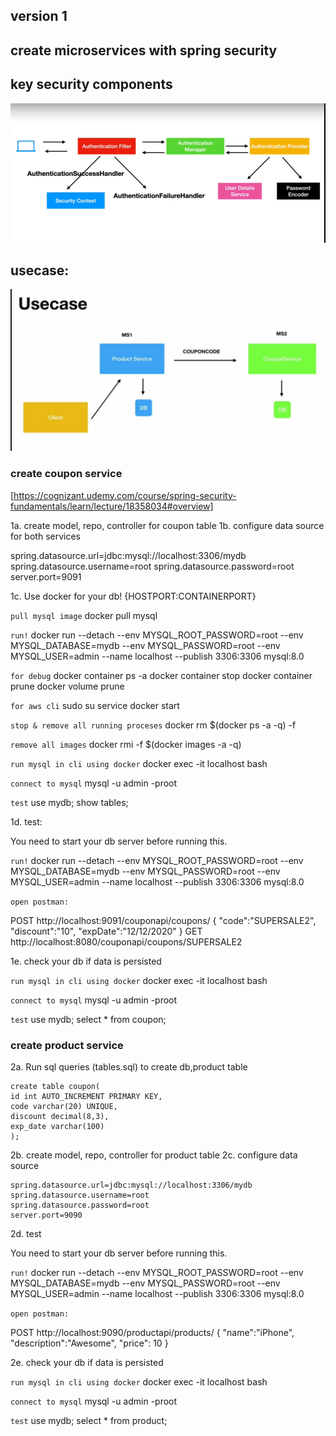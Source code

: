 ## version 1

## create microservices with spring security

## key security components

[![Image](key-security-components.PNG "Deploying Spring Boot Apps to AWS using Elastic Beanstalk")](https://cognizant.udemy.com/course/spring-security-fundamentals/learn/lecture/22681997#overview)

## usecase: 

[![Image](spring-security-usecase.JPG "Deploying Spring Boot Apps to AWS using Elastic Beanstalk")](https://cognizant.udemy.com/course/spring-security-fundamentals/learn/lecture/18358026#overview)

### create coupon service
[https://cognizant.udemy.com/course/spring-security-fundamentals/learn/lecture/18358034#overview]

1a. create model, repo, controller for coupon table
1b. configure data source for both services

  spring.datasource.url=jdbc:mysql://localhost:3306/mydb
  spring.datasource.username=root
  spring.datasource.password=root
  server.port=9091

1c. Use docker for your db! {HOSTPORT:CONTAINERPORT}

`pull mysql image`
  docker pull mysql

`run!`
	docker run --detach --env MYSQL_ROOT_PASSWORD=root --env MYSQL_DATABASE=mydb --env MYSQL_PASSWORD=root --env MYSQL_USER=admin --name localhost --publish 3306:3306 mysql:8.0
	 
`for debug`
	docker container ps -a
	docker container stop 
	docker container prune
	docker volume prune
	
`for aws cli`
	sudo su
	service docker start
	
`stop & remove all running proceses`
	docker rm $(docker ps -a -q) -f

`remove all images`
	docker rmi -f $(docker images -a -q)

`run mysql in cli using docker`
	docker exec -it localhost bash

`connect to mysql`
	mysql -u admin -proot
	
`test`
	use mydb;
	show tables;
 
1d. test:

 You need to start your db server before running this.
 
`run!`
	docker run --detach --env MYSQL_ROOT_PASSWORD=root --env MYSQL_DATABASE=mydb --env MYSQL_PASSWORD=root --env MYSQL_USER=admin --name localhost --publish 3306:3306 mysql:8.0

`open postman:`

  POST http://localhost:9091/couponapi/coupons/ 
  {
    "code":"SUPERSALE2",
    "discount":"10",
    "expDate":"12/12/2020"
  }
 GET http://localhost:8080/couponapi/coupons/SUPERSALE2  

1e. check your db if data is persisted

  
  `run mysql in cli using docker`
    docker exec -it localhost bash

  `connect to mysql`
    mysql -u admin -proot
    
  `test`
    use mydb;
    select * from coupon;


### create product service

2a. Run sql queries (tables.sql) to create db,product table

    create table coupon(
    id int AUTO_INCREMENT PRIMARY KEY,
    code varchar(20) UNIQUE,
    discount decimal(8,3),
    exp_date varchar(100) 
    );

2b. create model, repo, controller for product table
2c. configure data source

    spring.datasource.url=jdbc:mysql://localhost:3306/mydb
    spring.datasource.username=root
    spring.datasource.password=root
    server.port=9090

2d. test

 You need to start your db server before running this.
 
`run!`
	docker run --detach --env MYSQL_ROOT_PASSWORD=root --env MYSQL_DATABASE=mydb --env MYSQL_PASSWORD=root --env MYSQL_USER=admin --name localhost --publish 3306:3306 mysql:8.0

`open postman:`

  POST http://localhost:9090/productapi/products/ 
  {
    "name":"iPhone",
    "description":"Awesome",
    "price": 10
  }

2e. check your db if data is persisted

  `run mysql in cli using docker`
    docker exec -it localhost bash

  `connect to mysql`
    mysql -u admin -proot
    
  `test`
    use mydb;
    select * from product;

 


